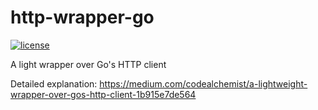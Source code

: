 # http-wrapper-go

[![license](https://img.shields.io/github/license/abhinav-codealchemist/http-wrapper-go.svg?style=flat-square)](https://github.com/abhinav-codealchemist/http-wrapper-go/blob/main/LICENSE)

A light wrapper over Go's HTTP client

Detailed explanation: https://medium.com/codealchemist/a-lightweight-wrapper-over-gos-http-client-1b915e7de564
